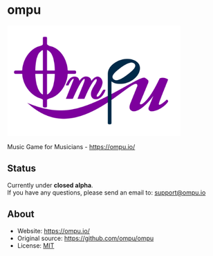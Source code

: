 # ompu

<img src="https://github.com/ompu/ompu-org-assets/raw/master/img/ompu-org/ompu-logo.png" alt="ompu" width="auto" height="256">

Music Game for Musicians - https://ompu.io/

## Status

Currently under **closed alpha**.  
If you have any questions, please send an email to: support@ompu.io

## About

- Website: https://ompu.io/
- Original source: https://github.com/ompu/ompu
- License: [MIT](LICENSE)

